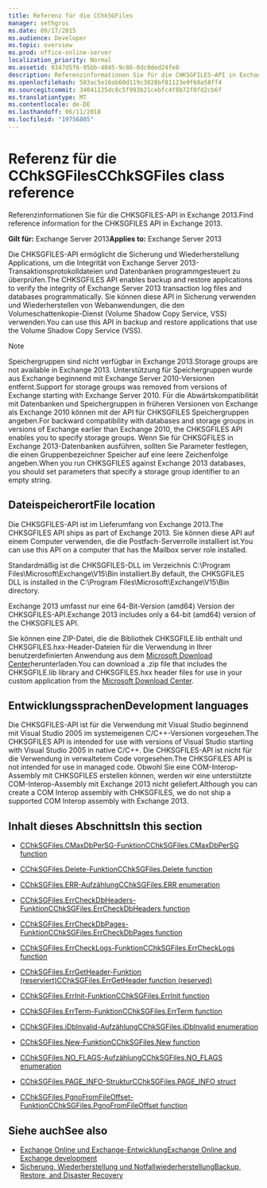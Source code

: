 ```yaml
---
title: Referenz für die CChkSGFiles
manager: sethgros
ms.date: 09/17/2015
ms.audience: Developer
ms.topic: overview
ms.prod: office-online-server
localization_priority: Normal
ms.assetid: 9347d5f6-95bb-4045-9c86-0dc0ded24fe8
description: Referenzinformationen Sie für die CHKSGFILES-API in Exchange 2013.
ms.openlocfilehash: 583ac5e16ab60d119c3028bf81123e9f60a58ff4
ms.sourcegitcommit: 34041125dc8c5f993b21cebfc4f8b72f0fd2cb6f
ms.translationtype: MT
ms.contentlocale: de-DE
ms.lasthandoff: 06/11/2018
ms.locfileid: "19756805"
---
```

# <a name="cchksgfiles-class-reference"></a><span data-ttu-id="5a189-103">Referenz für die CChkSGFiles</span><span class="sxs-lookup"><span data-stu-id="5a189-103">CChkSGFiles class reference</span></span>

<span data-ttu-id="5a189-104">Referenzinformationen Sie für die CHKSGFILES-API in Exchange 2013.</span><span class="sxs-lookup"><span data-stu-id="5a189-104">Find reference information for the CHKSGFILES API in Exchange 2013.</span></span>
  
<span data-ttu-id="5a189-105">**Gilt für:** Exchange Server 2013</span><span class="sxs-lookup"><span data-stu-id="5a189-105">**Applies to:** Exchange Server 2013</span></span> 
  
<span data-ttu-id="5a189-106">Die CHKSGFILES-API ermöglicht die Sicherung und Wiederherstellung Applications, um die Integrität von Exchange Server 2013-Transaktionsprotokolldateien und Datenbanken programmgesteuert zu überprüfen.</span><span class="sxs-lookup"><span data-stu-id="5a189-106">The CHKSGFILES API enables backup and restore applications to verify the integrity of Exchange Server 2013 transaction log files and databases programmatically.</span></span> <span data-ttu-id="5a189-107">Sie können diese API in Sicherung verwenden und Wiederherstellen von Webanwendungen, die den Volumeschattenkopie-Dienst (Volume Shadow Copy Service, VSS) verwenden.</span><span class="sxs-lookup"><span data-stu-id="5a189-107">You can use this API in backup and restore applications that use the Volume Shadow Copy Service (VSS).</span></span>
  
> [!NOTE]
> <span data-ttu-id="5a189-108">Speichergruppen sind nicht verfügbar in Exchange 2013.</span><span class="sxs-lookup"><span data-stu-id="5a189-108">Storage groups are not available in Exchange 2013.</span></span> <span data-ttu-id="5a189-109">Unterstützung für Speichergruppen wurde aus Exchange beginnend mit Exchange Server 2010-Versionen entfernt.</span><span class="sxs-lookup"><span data-stu-id="5a189-109">Support for storage groups was removed from versions of Exchange starting with Exchange Server 2010.</span></span> <span data-ttu-id="5a189-110">Für die Abwärtskompatibilität mit Datenbanken und Speichergruppen in früheren Versionen von Exchange als Exchange 2010 können mit der API für CHKSGFILES Speichergruppen angeben.</span><span class="sxs-lookup"><span data-stu-id="5a189-110">For backward compatibility with databases and storage groups in versions of Exchange earlier than Exchange 2010, the CHKSGFILES API enables you to specify storage groups.</span></span> <span data-ttu-id="5a189-111">Wenn Sie für CHKSGFILES in Exchange 2013-Datenbanken ausführen, sollten Sie Parameter festlegen, die einen Gruppenbezeichner Speicher auf eine leere Zeichenfolge angeben.</span><span class="sxs-lookup"><span data-stu-id="5a189-111">When you run CHKSGFILES against Exchange 2013 databases, you should set parameters that specify a storage group identifier to an empty string.</span></span> 
  
## <a name="file-location"></a><span data-ttu-id="5a189-112">Dateispeicherort</span><span class="sxs-lookup"><span data-stu-id="5a189-112">File location</span></span>
<span data-ttu-id="5a189-113"><a name="bk_fileslocation"> </a></span><span class="sxs-lookup"><span data-stu-id="5a189-113"></span></span>

<span data-ttu-id="5a189-114">Die CHKSGFILES-API ist im Lieferumfang von Exchange 2013.</span><span class="sxs-lookup"><span data-stu-id="5a189-114">The CHKSGFILES API ships as part of Exchange 2013.</span></span> <span data-ttu-id="5a189-115">Sie können diese API auf einem Computer verwenden, die die Postfach-Serverrolle installiert ist.</span><span class="sxs-lookup"><span data-stu-id="5a189-115">You can use this API on a computer that has the Mailbox server role installed.</span></span> 
  
<span data-ttu-id="5a189-116">Standardmäßig ist die CHKSGFILES-DLL im Verzeichnis C:\Program Files\Microsoft\Exchange\V15\Bin installiert.</span><span class="sxs-lookup"><span data-stu-id="5a189-116">By default, the CHKSGFILES DLL is installed in the C:\Program Files\Microsoft\Exchange\V15\Bin directory.</span></span>
  
<span data-ttu-id="5a189-117">Exchange 2013 umfasst nur eine 64-Bit-Version (amd64) Version der CHKSGFILES-API.</span><span class="sxs-lookup"><span data-stu-id="5a189-117">Exchange 2013 includes only a 64-bit (amd64) version of the CHKSGFILES API.</span></span> 
  
<span data-ttu-id="5a189-118">Sie können eine ZIP-Datei, die die Bibliothek CHKSGFILE.lib enthält und CHKSGFILES.hxx-Header-Dateien für die Verwendung in Ihrer benutzerdefinierten Anwendung aus dem [Microsoft Download Center](http://www.microsoft.com/en-us/download/details.aspx?id=36802)herunterladen.</span><span class="sxs-lookup"><span data-stu-id="5a189-118">You can download a .zip file that includes the CHKSGFILE.lib library and CHKSGFILES.hxx header files for use in your custom application from the [Microsoft Download Center](http://www.microsoft.com/en-us/download/details.aspx?id=36802).</span></span>
  
## <a name="development-languages"></a><span data-ttu-id="5a189-119">Entwicklungssprachen</span><span class="sxs-lookup"><span data-stu-id="5a189-119">Development languages</span></span>
<span data-ttu-id="5a189-120"><a name="bk_developmentlanguages"> </a></span><span class="sxs-lookup"><span data-stu-id="5a189-120"></span></span>

<span data-ttu-id="5a189-121">Die CHKSGFILES-API ist für die Verwendung mit Visual Studio beginnend mit Visual Studio 2005 im systemeigenen C/C++-Versionen vorgesehen.</span><span class="sxs-lookup"><span data-stu-id="5a189-121">The CHKSGFILES API is intended for use with versions of Visual Studio starting with Visual Studio 2005 in native C/C++.</span></span> <span data-ttu-id="5a189-122">Die CHKSGFILES-API ist nicht für die Verwendung in verwaltetem Code vorgesehen.</span><span class="sxs-lookup"><span data-stu-id="5a189-122">The CHKSGFILES API is not intended for use in managed code.</span></span> <span data-ttu-id="5a189-123">Obwohl Sie eine COM-Interop-Assembly mit CHKSGFILES erstellen können, werden wir eine unterstützte COM-Interop-Assembly mit Exchange 2013 nicht geliefert.</span><span class="sxs-lookup"><span data-stu-id="5a189-123">Although you can create a COM Interop assembly with CHKSGFILES, we do not ship a supported COM Interop assembly with Exchange 2013.</span></span>
  
## <a name="in-this-section"></a><span data-ttu-id="5a189-124">Inhalt dieses Abschnitts</span><span class="sxs-lookup"><span data-stu-id="5a189-124">In this section</span></span>
<span data-ttu-id="5a189-125"><a name="bk_inthissection"> </a></span><span class="sxs-lookup"><span data-stu-id="5a189-125"></span></span>

- [<span data-ttu-id="5a189-126">CChkSGFiles.CMaxDbPerSG-Funktion</span><span class="sxs-lookup"><span data-stu-id="5a189-126">CChkSGFiles.CMaxDbPerSG function</span></span>](cchksgfiles-cmaxdbpersg-function.md)
    
- [<span data-ttu-id="5a189-127">CChkSGFiles.Delete-Funktion</span><span class="sxs-lookup"><span data-stu-id="5a189-127">CChkSGFiles.Delete function</span></span>](cchksgfiles-delete-function.md)
    
- [<span data-ttu-id="5a189-128">CChkSGFiles.ERR-Aufzählung</span><span class="sxs-lookup"><span data-stu-id="5a189-128">CChkSGFiles.ERR enumeration</span></span>](cchksgfiles-err-enumeration.md)
    
- [<span data-ttu-id="5a189-129">CChkSGFiles.ErrCheckDbHeaders-Funktion</span><span class="sxs-lookup"><span data-stu-id="5a189-129">CChkSGFiles.ErrCheckDbHeaders function</span></span>](cchksgfiles-errcheckdbheaders-function.md)
    
- [<span data-ttu-id="5a189-130">CChkSGFiles.ErrCheckDbPages-Funktion</span><span class="sxs-lookup"><span data-stu-id="5a189-130">CChkSGFiles.ErrCheckDbPages function</span></span>](cchksgfiles-errcheckdbpages-function.md)
    
- [<span data-ttu-id="5a189-131">CChkSGFiles.ErrCheckLogs-Funktion</span><span class="sxs-lookup"><span data-stu-id="5a189-131">CChkSGFiles.ErrCheckLogs function</span></span>](cchksgfiles-errchecklogs-function.md)
    
- [<span data-ttu-id="5a189-132">CChkSGFiles.ErrGetHeader-Funktion (reserviert)</span><span class="sxs-lookup"><span data-stu-id="5a189-132">CChkSGFiles.ErrGetHeader function (reserved)</span></span>](cchksgfiles-errgetheader-function-reserved.md)
    
- [<span data-ttu-id="5a189-133">CChkSGFiles.ErrInit-Funktion</span><span class="sxs-lookup"><span data-stu-id="5a189-133">CChkSGFiles.ErrInit function</span></span>](cchksgfiles-errinit-function.md)
    
- [<span data-ttu-id="5a189-134">CChkSGFiles.ErrTerm-Funktion</span><span class="sxs-lookup"><span data-stu-id="5a189-134">CChkSGFiles.ErrTerm function</span></span>](cchksgfiles-errterm-function.md)
    
- [<span data-ttu-id="5a189-135">CChkSGFiles.iDbInvalid-Aufzählung</span><span class="sxs-lookup"><span data-stu-id="5a189-135">CChkSGFiles.iDbInvalid enumeration</span></span>](cchksgfiles-idbinvalid-enumeration.md)
    
- [<span data-ttu-id="5a189-136">CChkSGFiles.New-Funktion</span><span class="sxs-lookup"><span data-stu-id="5a189-136">CChkSGFiles.New function</span></span>](cchksgfiles-new-function.md)
    
- [<span data-ttu-id="5a189-137">CChkSGFiles.NO_FLAGS-Aufzählung</span><span class="sxs-lookup"><span data-stu-id="5a189-137">CChkSGFiles.NO_FLAGS enumeration</span></span>](cchksgfiles-no_flags-enumeration.md)
    
- [<span data-ttu-id="5a189-138">CChkSGFiles.PAGE_INFO-Struktur</span><span class="sxs-lookup"><span data-stu-id="5a189-138">CChkSGFiles.PAGE_INFO struct</span></span>](cchksgfiles-page_info-struct.md)
    
- [<span data-ttu-id="5a189-139">CChkSGFiles.PgnoFromFileOffset-Funktion</span><span class="sxs-lookup"><span data-stu-id="5a189-139">CChkSGFiles.PgnoFromFileOffset function</span></span>](cchksgfiles-pgnofromfileoffset-function.md)
    
## <a name="see-also"></a><span data-ttu-id="5a189-140">Siehe auch</span><span class="sxs-lookup"><span data-stu-id="5a189-140">See also</span></span>

- [<span data-ttu-id="5a189-141">Exchange Online und Exchange-Entwicklung</span><span class="sxs-lookup"><span data-stu-id="5a189-141">Exchange Online and Exchange development</span></span>](../exchange-server-development.md)
- [<span data-ttu-id="5a189-142">Sicherung, Wiederherstellung und Notfallwiederherstellung</span><span class="sxs-lookup"><span data-stu-id="5a189-142">Backup, Restore, and Disaster Recovery</span></span>](http://technet.microsoft.com/en-us/library/dd876874)
    

